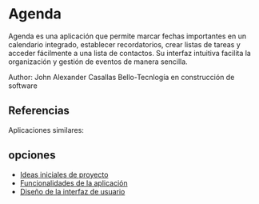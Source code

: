 # Agenda

Agenda es una aplicación que permite marcar fechas importantes en un calendario integrado, establecer recordatorios, crear listas de tareas y acceder fácilmente a una lista de contactos. Su interfaz intuitiva facilita la organización y gestión de eventos de manera sencilla.

Author: John Alexander Casallas Bello-Tecnlogía en construcción de software

## Referencias
Aplicaciones similares:


## opciones

- [Ideas iniciales de proyecto](Ideas.md)
- [Funcionalidades de la aplicación](Funcionalidades.md)
- [Diseño de la interfaz de usuario](ui.md)
